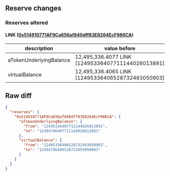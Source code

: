 ## Reserve changes

### Reserves altered

#### LINK ([0x514910771AF9Ca656af840dff83E8264EcF986CA](https://etherscan.io/address/0x514910771AF9Ca656af840dff83E8264EcF986CA))

| description | value before | value after |
| --- | --- | --- |
| aTokenUnderlyingBalance | 12,495,336.4077 LINK [12495336407711144026013891] | 12,494,786.4077 LINK [12494786407711144026013891] |
| virtualBalance | 12,495,336.4065 LINK [12495336406528732493050903] | 12,494,786.4065 LINK [12494786406528732493050903] |


## Raw diff

```json
{
  "reserves": {
    "0x514910771AF9Ca656af840dff83E8264EcF986CA": {
      "aTokenUnderlyingBalance": {
        "from": "12495336407711144026013891",
        "to": "12494786407711144026013891"
      },
      "virtualBalance": {
        "from": "12495336406528732493050903",
        "to": "12494786406528732493050903"
      }
    }
  }
}
```